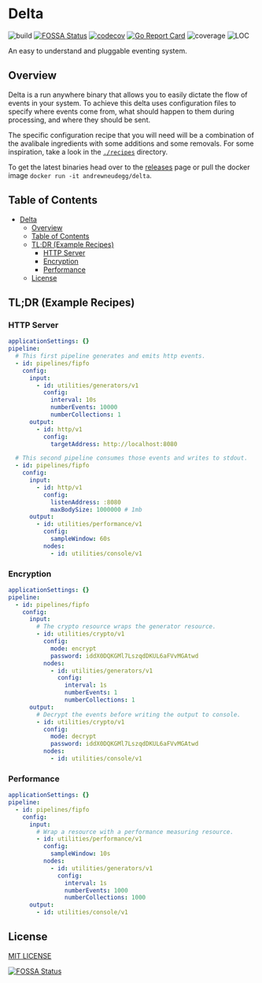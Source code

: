 # Delta


![build](https://github.com/AndrewNeudegg/delta/workflows/build/badge.svg) [![FOSSA Status](https://app.fossa.com/api/projects/git%2Bgithub.com%2FAndrewNeudegg%2Fdelta.svg?type=shield)](https://app.fossa.com/projects/git%2Bgithub.com%2FAndrewNeudegg%2Fdelta?ref=badge_shield) [![codecov](https://codecov.io/gh/AndrewNeudegg/delta/branch/main/graph/badge.svg?token=PZNGIZGN2V)](https://codecov.io/gh/AndrewNeudegg/delta) [![Go Report Card](https://goreportcard.com/badge/github.com/andrewneudegg/delta)](https://goreportcard.com/report/github.com/andrewneudegg/delta) ![coverage](https://github.com/AndrewNeudegg/delta/workflows/coverage/badge.svg) ![LOC](https://sloc.xyz/github/andrewneudegg/delta)


An easy to understand and pluggable eventing system.

## Overview

Delta is a run anywhere binary that allows you to easily dictate the flow of events in your system. To achieve this
delta uses configuration files to specify where events come from, what should happen to them during
processing, and where they should be sent.

The specific configuration recipe that you will need will be a combination of the avalibale ingredients with some additions and some removals. For some inspiration, take a look in the [`./recipes`](https://github.com/AndrewNeudegg/delta/tree/main/recipies/simulation) directory.

To get the latest binaries head over to the [releases](https://github.com/AndrewNeudegg/delta/releases) page or pull
the docker image `docker run -it andrewneudegg/delta`.

## Table of Contents

- [Delta](#delta)
  - [Overview](#overview)
  - [Table of Contents](#table-of-contents)
  - [TL;DR (Example Recipes)](#tldr-example-recipes)
    - [HTTP Server](#http-server)
    - [Encryption](#encryption)
    - [Performance](#performance)
  - [License](#license)

## TL;DR (Example Recipes)

### HTTP Server

```yaml
applicationSettings: {}
pipeline:
  # This first pipeline generates and emits http events.
  - id: pipelines/fipfo
    config:
      input:
        - id: utilities/generators/v1
          config:
            interval: 10s
            numberEvents: 10000
            numberCollections: 1
      output:
        - id: http/v1
          config:
            targetAddress: http://localhost:8080

  # This second pipeline consumes those events and writes to stdout.
  - id: pipelines/fipfo
    config:
      input:
        - id: http/v1
          config:
            listenAddress: :8080
            maxBodySize: 1000000 # 1mb
      output:
        - id: utilities/performance/v1
          config:
            sampleWindow: 60s
          nodes:
            - id: utilities/console/v1
```

### Encryption

```yaml
applicationSettings: {}
pipeline:
  - id: pipelines/fipfo
    config:
      input:
        # The crypto resource wraps the generator resource.
        - id: utilities/crypto/v1
          config:
            mode: encrypt
            password: iddX0DQKGMl7LszqdDKUL6aFVvMGAtwd
          nodes:
            - id: utilities/generators/v1
              config:
                interval: 1s
                numberEvents: 1
                numberCollections: 1
      output:
        # Decrypt the events before writing the output to console.
        - id: utilities/crypto/v1
          config:
            mode: decrypt
            password: iddX0DQKGMl7LszqdDKUL6aFVvMGAtwd
          nodes:
            - id: utilities/console/v1
```

### Performance

```yaml
applicationSettings: {}
pipeline:
  - id: pipelines/fipfo
    config:
      input:
        # Wrap a resource with a performance measuring resource.
        - id: utilities/performance/v1
          config:
            sampleWindow: 10s
          nodes:
            - id: utilities/generators/v1
              config:
                interval: 1s
                numberEvents: 1000
                numberCollections: 1000
      output:
        - id: utilities/console/v1
```

## License

[MIT LICENSE](./LICENSE)

[![FOSSA Status](https://app.fossa.com/api/projects/git%2Bgithub.com%2FAndrewNeudegg%2Fdelta.svg?type=large)](https://app.fossa.com/projects/git%2Bgithub.com%2FAndrewNeudegg%2Fdelta?ref=badge_large)
